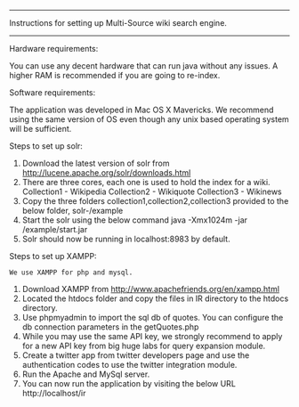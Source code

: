 **********************************************************************
																	 
Instructions for setting up Multi-Source wiki search engine.		 
																	 
**********************************************************************

Hardware requirements:

You can use any decent hardware that can run java without any issues. A higher RAM is recommended if you are going to re-index.

Software requirements:

The application was developed in Mac OS X Mavericks. We recommend using the same version of OS even though any unix based operating system will be sufficient.

Steps to set up solr:

1. Download the latest version of solr from http://lucene.apache.org/solr/downloads.html
2. There are three cores, each one is used to hold the index for a wiki. 
   Collection1 - Wikipedia
   Collection2 - Wikiquote
   Collection3 - Wikinews
3. Copy the three folders collection1,collection2,collection3 provided to the below folder,
   solr-<version>/example
4. Start the solr using the below command
   java -Xmx1024m -jar <path to solr>/example/start.jar
5. Solr should now be running in localhost:8983 by default.

Steps to set up XAMPP:
	
	We use XAMPP for php and mysql.
	
1. Download XAMPP from http://www.apachefriends.org/en/xampp.html
2. Located the htdocs folder and copy the files in IR directory to the htdocs directory.
3. Use phpmyadmin to import the sql db of quotes. You can configure the db connection parameters in the getQuotes.php
4. While you may use the same API key, we strongly recommend to apply for a new API key from big huge labs for query expansion module.
5. Create a twitter app from twitter developers page and use the authentication codes to use the twitter integration module.
6. Run the Apache and MySql server.
7. You can now run the application by visiting the below URL
	http://localhost/ir

